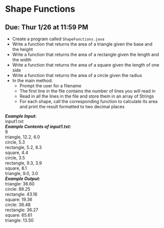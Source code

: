 # Shape Functions

## Due: Thur 1/26 at 11:59 PM

- Create a program called `ShapeFunctions.java`
- Write a function that returns the area of a triangle given the base and the height
- Write a function that returns the area of a rectangle given the length and the width
- Write a function that returns the area of a square given the length of one side
- Write a function that returns the area of a circle given the radius
- In the main method:
  - Prompt the user for a filename
  - The first line in the file contains the number of lines you will read in
  - Read in all the lines in the file and store them in an array of Strings
  - For each shape, call the corresponding function to calculate its area and print the result formatted to two decimal places

***Example Input:***\
input1.txt\
***Example Contents of input1.txt:***\
8\
triangle, 12.2, 6.0\
circle, 5.3\
rectangle, 5.2, 8.3\
square, 4.4\
circle, 3.5\
rectangle, 9.3, 3.9\
square, 8.1\
triangle, 9.0, 3.0\
***Example Output:***\
triangle: 36.60\
circle: 88.25\
rectangle: 43.16\
square: 19.36\
circle: 38.48\
rectangle: 36.27\
square: 65.61\
triangle: 13.50
